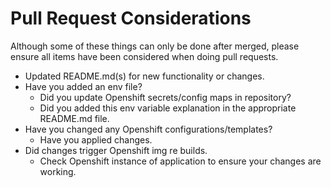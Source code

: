 # Pull Request Considerations

Although some of these things can only be done after merged, please ensure all items have been considered when doing pull requests.

* Updated README.md(s) for new functionality or changes.
* Have you added an env file? 
    * Did you update Openshift secrets/config maps in repository?
    * Did you added this env variable explanation in the appropriate README.md file.
* Have you changed any Openshift configurations/templates?
    * Have you applied changes.
* Did changes trigger Openshift img re builds.
    * Check Openshift instance of application to ensure your changes are working.

